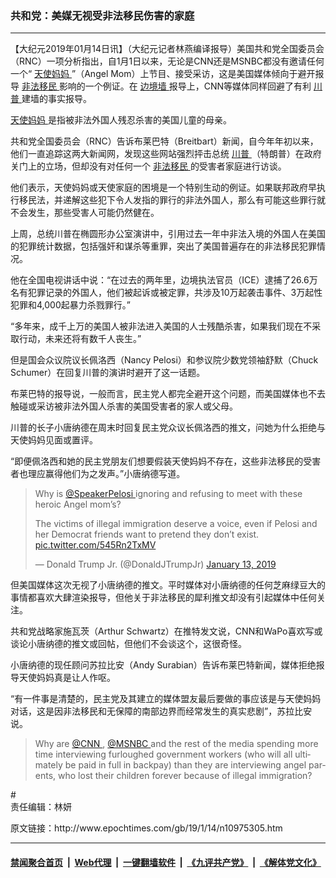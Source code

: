 ### 共和党：美媒无视受非法移民伤害的家庭
------------------------

<p>
 【大纪元2019年01月14日讯】（大纪元记者林燕编译报导）美国共和党全国委员会（RNC）一项分析指出，自1月1日以来，无论是CNN还是MSNBC都没有邀请任何一个“
 <a href="http://www.epochtimes.com/gb/tag/%E5%A4%A9%E4%BD%BF%E5%A6%88%E5%A6%88.html">
  天使妈妈
 </a>
 ”（Angel Mom）上节目、接受采访，这是美国媒体倾向于避开报导
 <a href="http://www.epochtimes.com/gb/tag/%E9%9D%9E%E6%B3%95%E7%A7%BB%E6%B0%91.html">
  非法移民
 </a>
 影响的一个例证。在
 <a href="http://www.epochtimes.com/gb/tag/%E8%BE%B9%E5%A2%83%E5%A2%99.html">
  边境墙
 </a>
 报导上，CNN等媒体同样回避了有利
 <a href="http://www.epochtimes.com/gb/tag/%E5%B7%9D%E6%99%AE.html">
  川普
 </a>
 建墙的事实报导。
</p>
<p>
 <a href="http://www.epochtimes.com/gb/tag/%E5%A4%A9%E4%BD%BF%E5%A6%88%E5%A6%88.html">
  天使妈妈
 </a>
 是指被非法外国人残忍杀害的美国儿童的母亲。
</p>
<p>
 共和党全国委员会（RNC）告诉布莱巴特（Breitbart）新闻，自今年年初以来，他们一直追踪这两大新闻网，发现这些网站强烈抨击总统
 <a href="http://www.epochtimes.com/gb/tag/%E5%B7%9D%E6%99%AE.html">
  川普
 </a>
 （特朗普）在政府关门上的立场，但却没有对任何一个
 <a href="http://www.epochtimes.com/gb/tag/%E9%9D%9E%E6%B3%95%E7%A7%BB%E6%B0%91.html">
  非法移民
 </a>
 的受害者家庭进行访谈。
</p>
<p>
 他们表示，天使妈妈或天使家庭的困境是一个特别生动的例证。如果联邦政府早执行移民法，并递解这些犯下令人发指的罪行的非法外国人，那么有可能这些罪行就不会发生，那些受害人可能仍然健在。
</p>
<p>
 上周，总统川普在椭圆形办公室演讲中，引用过去一年中非法入境的外国人在美国的犯罪统计数据，包括强奸和谋杀等重罪，突出了美国普遍存在的非法移民犯罪情况。
</p>
<p>
 他在全国电视讲话中说：“在过去的两年里，边境执法官员（ICE）逮捕了26.6万名有犯罪记录的外国人，他们被起诉或被定罪，共涉及10万起袭击事件、3万起性犯罪和4,000起暴力杀戮罪行。”
</p>
<p>
 “多年来，成千上万的美国人被非法进入美国的人士残酷杀害，如果我们现在不采取行动，未来还将有数千人丧生。”
</p>
<p>
 但是国会众议院议长佩洛西（Nancy Pelosi）和参议院少数党领袖舒默（Chuck Schumer）在回复川普的演讲时避开了这一话题。
</p>
<p>
 布莱巴特的报导说，一般而言，民主党人都完全避开这个问题，而美国媒体也不去触碰或采访被非法外国人杀害的美国受害者的家人或父母。
</p>
<p>
 川普的长子小唐纳德在周末时回复民主党众议长佩洛西的推文，问她为什么拒绝与天使妈妈见面或置评。
</p>
<p>
 “即便佩洛西和她的民主党朋友们想要假装天使妈妈不存在，这些非法移民的受害者也理应赢得他们为之发声。”小唐纳德写道。
</p>
<p>
</p>
<blockquote class="twitter-tweet" data-lang="en">
 <p dir="ltr" lang="en">
  Why is
  <a href="https://twitter.com/SpeakerPelosi?ref_src=twsrc%5Etfw">
   @SpeakerPelosi
  </a>
  ignoring and refusing to meet with these heroic Angel mom’s?
 </p>
 <p>
  The victims of illegal immigration deserve a voice, even if Pelosi and her Democrat friends want to pretend they don’t exist.
  <a href="https://t.co/545Rn2TxMV">
   pic.twitter.com/545Rn2TxMV
  </a>
 </p>
 <p>
  — Donald Trump Jr. (@DonaldJTrumpJr)
  <a href="https://twitter.com/DonaldJTrumpJr/status/1084263578591551490?ref_src=twsrc%5Etfw">
   January 13, 2019
  </a>
 </p>
</blockquote>
<p>
 <p>
  但美国媒体这次无视了小唐纳德的推文。平时媒体对小唐纳德的任何芝麻绿豆大的事情都喜欢大肆渲染报导，但他关于非法移民的犀利推文却没有引起媒体中任何关注。
 </p>
 <p>
  共和党战略家施瓦茨（Arthur Schwartz）在推特发文说，CNN和WaPo喜欢写或谈论小唐纳德的推文或回帖，但他们不会谈这个，这很奇怪。
 </p>
 <p>
  小唐纳德的现任顾问苏拉比安（Andy Surabian）告诉布莱巴特新闻，媒体拒绝报导天使妈妈真是让人作呕。
 </p>
 <p>
  “有一件事是清楚的，民主党及其建立的媒体盟友最后要做的事应该是与天使妈妈对话，这是因非法移民和无保障的南部边界而经常发生的真实悲剧”，苏拉比安说。
 </p>
 <p>
 </p>
 <blockquote class="twitter-tweet" data-lang="en">
  <p dir="ltr" lang="en">
   Why are
   <a href="https://twitter.com/CNN?ref_src=twsrc%5Etfw">
    @CNN
   </a>
   ,
   <a href="https://twitter.com/MSNBC?ref_src=twsrc%5Etfw">
    @MSNBC
   </a>
   and the rest of the media spending more time interviewing furloughed government workers (who will all ultimately be paid in full in backpay) than they are interviewing angel parents, who lost their children forever because of illegal immigration?
  </p>
  <p dir="ltr" lang="en">
  </p>
 </blockquote>
 <p>
  #
  <br/>
  责任编辑：林妍
 </p>
</p>
原文链接：http://www.epochtimes.com/gb/19/1/14/n10975305.htm


------------------------
#### [禁闻聚合首页](https://github.com/gfw-breaker/banned-news/blob/master/README.md) &nbsp;|&nbsp; [Web代理](https://github.com/gfw-breaker/open-proxy/blob/master/README.md) &nbsp;|&nbsp; [一键翻墙软件](https://github.com/gfw-breaker/nogfw/blob/master/README.md) &nbsp;|&nbsp; [《九评共产党》](https://github.com/gfw-breaker/9ping.md/blob/master/README.md#九评之一评共产党是什么) &nbsp;|&nbsp; [《解体党文化》](https://github.com/gfw-breaker/jtdwh.md/blob/master/README.md#绪论)